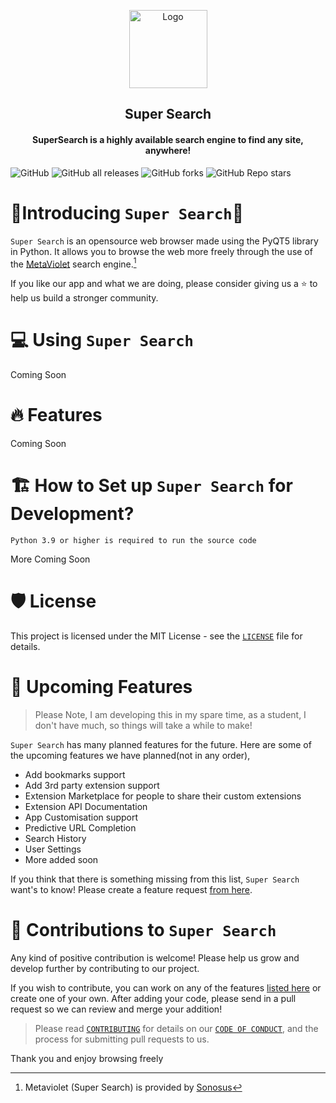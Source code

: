 
<p align="center">
<img src="icon.ico" alt="Logo" width="125">
</p>

<h2 align="center">Super Search</h2>
<h4 align="center">SuperSearch is a highly available search engine to find any site, anywhere!</h4>

![GitHub](https://img.shields.io/github/license/Owen7000/Python-Web-Browser?style=flat-square)
![GitHub all releases](https://img.shields.io/github/downloads/Owen7000/Python-Web-Browser/total?style=flat-square)
![GitHub forks](https://img.shields.io/github/forks/Owen7000/Python-Web-Browser?style=flat-square)
![GitHub Repo stars](https://img.shields.io/github/stars/Owen7000/Python-Web-Browser?style=flat-square)

# 🤟Introducing `Super Search`🤟
`Super Search` is an opensource web browser made using the PyQT5 library in Python. It allows you to browse the web more freely through the use of the [MetaViolet](https://essay-reference.herokuapp.com) search engine.[^1]

If you like our app and what we are doing, please consider giving us a ⭐ to help us build a stronger community.

[^1]: Metaviolet (Super Search) is provided by [Sonosus](https://github.com/Sonosus)

# 💻 Using `Super Search`

Coming Soon

# 🔥 Features 

Coming Soon

# 🏗️ How to Set up `Super Search` for Development?
`Python 3.9 or higher is required to run the source code`

More Coming Soon

# 🛡️ License
This project is licensed under the MIT License - see the [`LICENSE`](LICENSE) file for details.

# 🦄 Upcoming Features
> Please Note, I am developing this in my spare time, as a student, I don't have much, so things will take a while to make!
> 
`Super Search` has many planned features for the future. Here are some of the upcoming features we have planned(not in any order),

- Add bookmarks support
- Add 3rd party extension support
- Extension Marketplace for people to share their custom extensions
- Extension API Documentation
- App Customisation support
- Predictive URL Completion
- Search History
- User Settings 
- More added soon

If you think that there is something missing from this list, `Super Search` want's to know! Please create a feature request [from here](https://github.com/Owen7000/Python-Web-Browser/issues/new/choose).

# 🤝 Contributions to `Super Search`

Any kind of positive contribution is welcome! Please help us grow and develop further by contributing to our project.

If you wish to contribute, you can work on any of the features [listed here](https://github.com/Owen7000/Python-Web-Browser#-upcoming-features) or create one of your own. After adding your code, please send in a pull request so we can review and merge your addition!

> Please read [`CONTRIBUTING`](CONTRIBUTING.md) for details on our [`CODE OF CONDUCT`](CODE_OF_CONDUCT.md), and the process for submitting pull requests to us.

Thank you and enjoy browsing freely

